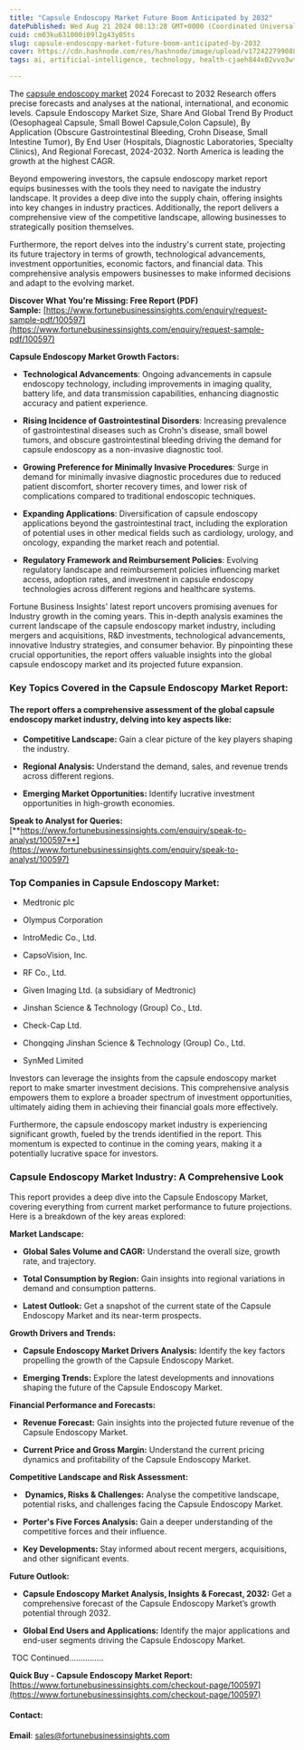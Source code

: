 ```yaml
---
title: "Capsule Endoscopy Market Future Boom Anticipated by 2032"
datePublished: Wed Aug 21 2024 08:13:28 GMT+0000 (Coordinated Universal Time)
cuid: cm03ku631000i09l2g43y05ts
slug: capsule-endoscopy-market-future-boom-anticipated-by-2032
cover: https://cdn.hashnode.com/res/hashnode/image/upload/v1724227990882/2036cac0-f059-4a50-84c7-d2efead1e897.png
tags: ai, artificial-intelligence, technology, health-cjaeh844x02vvo3wtj5r2s75q, healthcare

---
```


The [capsule endoscopy market](https://www.fortunebusinessinsights.com/industry-reports/capsule-endoscopy-market-100597) 2024 Forecast to 2032 Research offers precise forecasts and analyses at the national, international, and economic levels. Capsule Endoscopy Market Size, Share And Global Trend By Product (Oesophageal Capsule, Small Bowel Capsule,Colon Capsule), By Application (Obscure Gastrointestinal Bleeding, Crohn Disease, Small Intestine Tumor), By End User (Hospitals, Diagnostic Laboratories, Specialty Clinics), And Regional Forecast, 2024-2032. North America is leading the growth at the highest CAGR.

Beyond empowering investors, the capsule endoscopy market report equips businesses with the tools they need to navigate the industry landscape. It provides a deep dive into the supply chain, offering insights into key changes in industry practices. Additionally, the report delivers a comprehensive view of the competitive landscape, allowing businesses to strategically position themselves.

Furthermore, the report delves into the industry's current state, projecting its future trajectory in terms of growth, technological advancements, investment opportunities, economic factors, and financial data. This comprehensive analysis empowers businesses to make informed decisions and adapt to the evolving market.

**Discover What You're Missing: Free Report (PDF) Sample:** [https://www.fortunebusinessinsights.com/enquiry/request-sample-pdf/100597](https://www.fortunebusinessinsights.com/enquiry/request-sample-pdf/100597)

**Capsule Endoscopy Market Growth Factors:**

* **Technological Advancements**: Ongoing advancements in capsule endoscopy technology, including improvements in imaging quality, battery life, and data transmission capabilities, enhancing diagnostic accuracy and patient experience.
    
* **Rising Incidence of Gastrointestinal Disorders**: Increasing prevalence of gastrointestinal diseases such as Crohn's disease, small bowel tumors, and obscure gastrointestinal bleeding driving the demand for capsule endoscopy as a non-invasive diagnostic tool.
    
* **Growing Preference for Minimally Invasive Procedures**: Surge in demand for minimally invasive diagnostic procedures due to reduced patient discomfort, shorter recovery times, and lower risk of complications compared to traditional endoscopic techniques.
    
* **Expanding Applications**: Diversification of capsule endoscopy applications beyond the gastrointestinal tract, including the exploration of potential uses in other medical fields such as cardiology, urology, and oncology, expanding the market reach and potential.
    
* **Regulatory Framework and Reimbursement Policies**: Evolving regulatory landscape and reimbursement policies influencing market access, adoption rates, and investment in capsule endoscopy technologies across different regions and healthcare systems.
    

Fortune Business Insights' latest report uncovers promising avenues for Industry growth in the coming years. This in-depth analysis examines the current landscape of the capsule endoscopy market industry, including mergers and acquisitions, R&D investments, technological advancements, innovative Industry strategies, and consumer behavior. By pinpointing these crucial opportunities, the report offers valuable insights into the global capsule endoscopy market and its projected future expansion.

### **Key Topics Covered in the Capsule Endoscopy Market Report:**

#### **The report offers a comprehensive assessment of the global capsule endoscopy market industry, delving into key aspects like:**

* **Competitive Landscape:** Gain a clear picture of the key players shaping the industry.
    
* **Regional Analysis:** Understand the demand, sales, and revenue trends across different regions.
    
* **Emerging Market Opportunities:** Identify lucrative investment opportunities in high-growth economies.
    

**Speak to Analyst for Queries:** [**https://www.fortunebusinessinsights.com/enquiry/speak-to-analyst/100597**](https://www.fortunebusinessinsights.com/enquiry/speak-to-analyst/100597)

### **Top Companies in Capsule Endoscopy Market:**

* Medtronic plc
    
* Olympus Corporation
    
* IntroMedic Co., Ltd.
    
* CapsoVision, Inc.
    
* RF Co., Ltd.
    
* Given Imaging Ltd. (a subsidiary of Medtronic)
    
* Jinshan Science & Technology (Group) Co., Ltd.
    
* Check-Cap Ltd.
    
* Chongqing Jinshan Science & Technology (Group) Co., Ltd.
    
* SynMed Limited
    

Investors can leverage the insights from the capsule endoscopy market report to make smarter investment decisions. This comprehensive analysis empowers them to explore a broader spectrum of investment opportunities, ultimately aiding them in achieving their financial goals more effectively.

Furthermore, the capsule endoscopy market industry is experiencing significant growth, fueled by the trends identified in the report. This momentum is expected to continue in the coming years, making it a potentially lucrative space for investors.

### Capsule Endoscopy Market Industry: A Comprehensive Look

This report provides a deep dive into the Capsule Endoscopy Market, covering everything from current market performance to future projections. Here is a breakdown of the key areas explored:

**Market Landscape:**

* **Global Sales Volume and CAGR:** Understand the overall size, growth rate, and trajectory.
    
* **Total Consumption by Region:** Gain insights into regional variations in demand and consumption patterns.
    
* **Latest Outlook:** Get a snapshot of the current state of the Capsule Endoscopy Market and its near-term prospects.
    

**Growth Drivers and Trends:**

* **Capsule Endoscopy Market Drivers Analysis:** Identify the key factors propelling the growth of the Capsule Endoscopy Market.
    
* **Emerging Trends:** Explore the latest developments and innovations shaping the future of the Capsule Endoscopy Market.
    

**Financial Performance and Forecasts:**

* **Revenue Forecast:** Gain insights into the projected future revenue of the Capsule Endoscopy Market.
    
* **Current Price and Gross Margin:** Understand the current pricing dynamics and profitability of the Capsule Endoscopy Market.
    

**Competitive Landscape and Risk Assessment:**

*  **Dynamics, Risks & Challenges:** Analyse the competitive landscape, potential risks, and challenges facing the Capsule Endoscopy Market.
    
* **Porter's Five Forces Analysis:** Gain a deeper understanding of the competitive forces and their influence.
    
* **Key Developments:** Stay informed about recent mergers, acquisitions, and other significant events.
    

**Future Outlook:**

* **Capsule Endoscopy Market Analysis, Insights & Forecast, 2032:** Get a comprehensive forecast of the Capsule Endoscopy Market’s growth potential through 2032.
    
* **Global End Users and Applications:** Identify the major applications and end-user segments driving the Capsule Endoscopy Market.
    

 TOC Continued……………

**Quick Buy - Capsule Endoscopy Market Report:** [https://www.fortunebusinessinsights.com/checkout-page/100597](https://www.fortunebusinessinsights.com/checkout-page/100597)

#### **Contact:**

**Email**: sales@fortunebusinessinsights.com